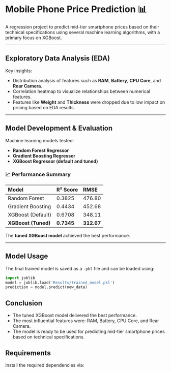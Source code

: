 # Mobile Phone Price Prediction 📊

A regression project to predict mid-tier smartphone prices based on their technical specifications using several machine learning algorithms, with a primary focus on XGBoost.

---

## Exploratory Data Analysis (EDA)

Key insights:
- Distribution analysis of features such as **RAM**, **Battery**, **CPU Core**, and **Rear Camera**.
- Correlation heatmap to visualize relationships between numerical features.
- Features like **Weight** and **Thickness** were dropped due to low impact on pricing based on EDA results.

---

## Model Development & Evaluation

Machine learning models tested:
- **Random Forest Regressor**
- **Gradient Boosting Regressor**
- **XGBoost Regressor (default and tuned)**

### 📈 Performance Summary

| Model               | R² Score | RMSE    |
|:--------------------|:----------|:-----------|
| Random Forest        | 0.3825   | 476.80 |
| Gradient Boosting    | 0.4434   | 452.68 |
| XGBoost (Default)    | 0.6708   | 348.11 |
| **XGBoost (Tuned)**  | **0.7345** | **312.67** |

The **tuned XGBoost model** achieved the best performance.

---

## Model Usage

The final trained model is saved as a `.pkl` file and can be loaded using:

```python
import joblib
model = joblib.load('Results/trained_model.pkl')
prediction = model.predict(new_data)
```

## Conclusion
- The tuned XGBoost model delivered the best performance.
- The most influential features were: RAM, Battery, CPU Core, and Rear Camera.
- The model is ready to be used for predicting mid-tier smartphone prices based on technical specifications.

## Requirements
Install the required dependencies via:


